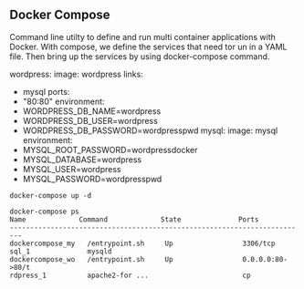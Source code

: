 Docker Compose 
----------------

Command line utilty to define and run multi container applications with Docker. With compose, we define the services that need tor un in a YAML file. Then bring up the services by using docker-compose command.

wordpress:
  image: wordpress
  links:
   - mysql
  ports:
   - "80:80"
  environment:
   - WORDPRESS_DB_NAME=wordpress
   - WORDPRESS_DB_USER=wordpress
   - WORDPRESS_DB_PASSWORD=wordpresspwd 
mysql:
  image: mysql
  environment:
   - MYSQL_ROOT_PASSWORD=wordpressdocker
   - MYSQL_DATABASE=wordpress
   - MYSQL_USER=wordpress
   - MYSQL_PASSWORD=wordpresspwd
   
   
   
    docker-compose up -d
       
    docker-compose ps
    Name             Command             State              Ports       
    -------------------------------------------------------------------------
    dockercompose_my   /entrypoint.sh     Up                 3306/tcp         
    sql_1              mysqld                                                 
    dockercompose_wo   /entrypoint.sh     Up                 0.0.0.0:80->80/t 
    rdpress_1          apache2-for ...                       cp              
